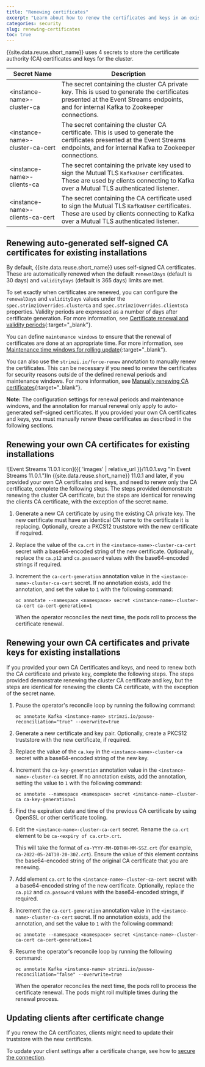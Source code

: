 ```yaml
---
title: "Renewing certificates"
excerpt: "Learn about how to renew the certificates and keys in an existing Event Streams cluster."
categories: security
slug: renewing-certificates
toc: true
---
```


{{site.data.reuse.short_name}} uses 4 secrets to store the certificate authority (CA) certificates and keys for the cluster.

 Secret Name | Description  |
--|--
\<instance-name\>-cluster-ca | The secret containing the cluster CA private key. This is used to generate the certificates presented at the Event Streams endpoints, and for internal Kafka to Zookeeper connections. |
\<instance-name\>-cluster-ca-cert | The secret containing the  cluster CA certificate. This is used to generate the certificates presented at the Event Streams endpoints, and for internal Kafka to Zookeeper connections. |
\<instance-name\>-clients-ca |  The secret containing the private key used to sign the Mutual TLS `KafkaUser` certificates. These are used by clients connecting to Kafka over a Mutual TLS authenticated listener. |
\<instance-name\>-clients-ca-cert | The secret containing the  CA certificate used to sign the Mutual TLS `KafkaUser` certificates. These are used by clients connecting to Kafka over a Mutual TLS authenticated listener. |

## Renewing auto-generated self-signed CA certificates for existing installations

By default, {{site.data.reuse.short_name}} uses self-signed CA certificates. These are automatically renewed when the default `renewalDays` (default is 30 days) and `validityDays` (default is 365 days) limits are met.

To set exactly when certificates are renewed, you can configure the `renewalDays` and `validityDays` values under the `spec.strimziOverrides.clusterCa` and `spec.strimziOverrides.clientsCa` properties. Validity periods are expressed as a number of days after certificate generation. For more information, see [Certificate renewal and validity periods](https://strimzi.io/docs/operators/0.30.0/configuring.html#con-certificate-renewal-str){:target="_blank"}.

You can define `maintenance windows` to ensure that the renewal of certificates are done at an appropriate time. For more information, see [Maintenance time windows for rolling update](https://strimzi.io/docs/operators/0.30.0/configuring.html#assembly-maintenance-time-windows-str){:target="_blank"}.

You can also use the `strimzi.io/force-renew` annotation to manually renew the certificates. This can be necessary if you need to renew the certificates for security reasons outside of the defined renewal periods and maintenance windows. For more information, see [Manually renewing CA certificates](https://strimzi.io/docs/operators/0.30.0/configuring.html#proc-renewing-ca-certs-manually-str){:target="_blank"}.

**Note:** The configuration settings for renewal periods and maintenance windows, and the annotation for manual renewal only apply to auto-generated self-signed certificates. If you provided your own CA certificates and keys, you must manually renew these certificates as described in the following sections.

## Renewing your own CA certificates for existing installations

![Event Streams 11.0.1 icon]({{ 'images' | relative_url }}/11.0.1.svg "In Event Streams 11.0.1.")In {{site.data.reuse.short_name}} 11.0.1 and later,
if you provided your own CA certificates and keys, and need to renew only the CA  certificate, complete the following steps. The steps provided demonstrate renewing the cluster CA certificate, but the steps are identical for renewing the clients CA certificate, with the exception of the secret name.

1. Generate a new CA certificate by using the existing CA private key. The new certificate must have an identical CN name to the certificate it is replacing. Optionally, create a PKCS12 truststore with the new certificate if required.
2. Replace the value of the `ca.crt` in the `<instance-name>-cluster-ca-cert` secret with a base64-encoded string of the new certificate. Optionally, replace the `ca.p12` and `ca.password` values with the base64-encoded strings if required.
3. Increment the `ca-cert-generation` annotation value in the `<instance-name>-cluster-ca-cert` secret. If no annotation exists, add the annotation, and set the value to `1` with the following command:

   `oc annotate --namespace <namespace> secret <instance-name>-cluster-ca-cert ca-cert-generation=1`

   When the operator reconciles the next time, the pods roll to process the certificate renewal.

## Renewing your own CA certificates and private keys for existing installations

If you provided your own CA Certificates and keys, and need to renew both the CA  certificate and private key, complete the following steps. The steps provided demonstrate renewing the cluster CA certificate and key, but the steps are identical for renewing the clients CA certificate, with the exception of the secret name.

1. Pause the operator's reconcile loop by running the following command:

   `oc annotate Kafka <instance-name> strimzi.io/pause-reconciliation="true" --overwrite=true`

2. Generate a new certificate and key pair. Optionally, create a PKCS12 truststore with the new certificate, if required.
3. Replace the value of the `ca.key` in the `<instance-name>-cluster-ca` secret with a base64-encoded string of the new key.
4. Increment the `ca-key-generation` annotation value in the `<instance-name>-cluster-ca` secret. If no annotation exists, add the annotation, setting the value to `1` with the following command:

   `oc annotate --namespace <namespace> secret <instance-name>-cluster-ca ca-key-generation=1`

5. Find the expiration date and time of the previous CA certificate by using OpenSSL or other certificate tooling.
6. Edit the `<instance-name>-cluster-ca-cert` secret. Rename the `ca.crt` element to be `ca-<expiry of ca.crt>.crt`.

   This will take the format of `ca-YYYY-MM-DDTHH-MM-SSZ.crt` (for example, `ca-2022-05-24T10-20-30Z.crt`). Ensure the value of this element contains the base64-encoded string of the original CA certificate that you are renewing.

7. Add element `ca.crt` to the `<instance-name>-cluster-ca-cert` secret with a base64-encoded string of the new certificate. Optionally, replace the `ca.p12` and `ca.password` values with the base64-encoded strings, if required.
8. Increment the `ca-cert-generation` annotation value in the `<instance-name>-cluster-ca-cert` secret. If no annotation exists, add the annotation, and set the value to `1` with the following command:

   `oc annotate --namespace <namespace> secret <instance-name>-cluster-ca-cert ca-cert-generation=1`

9. Resume the operator's reconcile loop by running the following command:

   `oc annotate Kafka <instance-name> strimzi.io/pause-reconciliation="false" --overwrite=true`

   When the operator reconciles the next time, the pods roll to process the certificate renewal. The pods might roll multiple times during the renewal process.

## Updating clients after certificate change

If you renew the CA certificates, clients might need to update their truststore with the new certificate.

To update your client settings after a certificate change, see how to [secure the connection](../../getting-started/connecting/#securing-the-connection).
